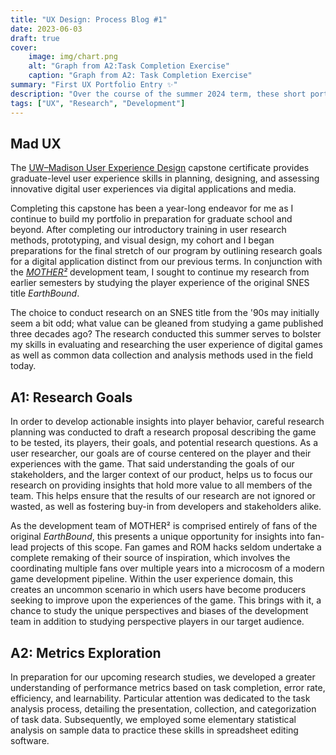 ```yaml
---
title: "UX Design: Process Blog #1"
date: 2023-06-03
draft: true
cover:
    image: img/chart.png
    alt: "Graph from A2:Task Completion Exercise"
    caption: "Graph from A2: Task Completion Exercise"
summary: "First UX Portfolio Entry ✨"
description: "Over the course of the summer 2024 term, these short portfolio entries describe the research process for our user experience research capstone."
tags: ["UX", "Research", "Development"]
---
```


## Mad UX

The [UW–Madison User Experience Design](https://ischool.wisc.edu/programs/uxcapstone/) capstone certificate provides graduate-level user experience skills in planning, designing, and assessing innovative digital user experiences via digital applications and media.

Completing this capstone has been a year-long endeavor for me as I continue to build my portfolio in preparation for graduate school and beyond. After completing our introductory training in user research methods, prototyping, and visual design, my cohort and I began preparations for the final stretch of our program by outlining research goals for a digital application distinct from our previous terms. In conjunction with the _[MOTHER²](../../games/MotherSquared/)_ development team, I sought to continue my research from earlier semesters by studying the player experience of the original SNES title _EarthBound_.

The choice to conduct research on an SNES title from the '90s may initially seem a bit odd; what value can be gleaned from studying a game published three decades ago? The research conducted this summer serves to bolster my skills in evaluating and researching the user experience of digital games as well as common data collection and analysis methods used in the field today.

## A1: Research Goals

In order to develop actionable insights into player behavior, careful research planning was conducted to draft a research proposal describing the game to be tested, its players, their goals, and potential research questions. As a user researcher, our goals are of course centered on the player and their experiences with the game. That said understanding the goals of our stakeholders, and the larger context of our product, helps us to focus our research on providing insights that hold more value to all members of the team. This helps ensure that the results of our research are not ignored or wasted, as well as fostering buy-in from developers and stakeholders alike.

As the development team of MOTHER² is comprised entirely of fans of the original _EarthBound_, this presents a unique opportunity for insights into fan-lead projects of this scope. Fan games and ROM hacks seldom undertake a complete remaking of their source of inspiration, which involves the coordinating multiple fans over multiple years into a microcosm of a modern game development pipeline. Within the user experience domain, this creates an uncommon scenario in which users have become producers seeking to improve upon the experiences of the game. This brings with it, a chance to study the unique perspectives and biases of the development team in addition to studying perspective players in our target audience.

## A2: Metrics Exploration

In preparation for our upcoming research studies, we developed a greater understanding of performance metrics based on task completion, error rate, efficiency, and learnability. Particular attention was dedicated to the task analysis process, detailing the presentation, collection, and categorization of task data. Subsequently, we employed some elementary statistical analysis on sample data to practice these skills in spreadsheet editing software.

<!-- ![Task Completion Chart](img/chart.png#center) -->
